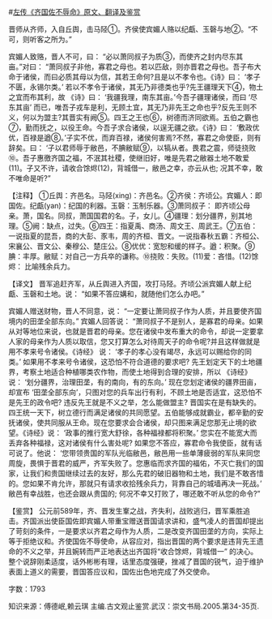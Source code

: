 #[左传《齐国佐不辱命》原文、翻译及鉴赏](https://www.vrrw.net/wx/13997.html)

晋师从齐师，入自丘舆，击马陉①。齐侯使宾媚人赂以纪甗、玉磬与地②。“不可，则听客之所为。”

宾媚人致赂，晋人不可，曰： “必以萧同叔子为质③，而使齐之封内尽东其亩。”对曰： “萧同叔子非他，寡君之母也。若以匹敌，则亦晋君之母也。吾子布大命于诸侯，而曰必质其母以为信，其若王命何?且是以不孝令也。《诗》曰： ‘孝子不匮，永锡尔类。’ 若以不孝令于诸侯，其无乃非德类也乎?先王疆理天下④，物土之宜而布其利，故 《诗》曰： ‘我疆我理，南东其亩。’今吾子疆理诸侯，而曰 ‘尽东其亩’ 而已，唯吾子戎车是利，无顾土宜，其无乃非先王之命也乎?反先王则不义，何以为盟主?其晋实有阙⑤。四王之王也⑥，树德而济同欲焉。五伯之霸也⑦，勤而抚之，以役王命。今吾子求合诸侯，以逞无疆之欲。《诗》曰： ‘敷政优优，百禄是遒⑧。’子实不优，而弃百禄，诸侯何害焉?不然，寡君之命使臣，则有辞矣。曰： ‘子以君师辱于敝邑，不腆敝赋⑨，以犒从者。畏君之震，师徒挠败⑩。吾子惠徼齐国之福，不泯其社稷，使继旧好，唯是先君之敝器土地不敢爱(11)。子又不许，请收合馀烬(12)，背城借一，敝邑之幸，亦云从也; 况其不幸，敢不唯命是听?”

【注释】 ①丘舆：齐邑名。马陉(xing)：齐邑名。②齐侯：齐顷公。宾媚人：即国佐。纪甗(yan)：纪国的利器。玉磬：玉制乐器。③萧同叔子： 即齐顷公母亲。萧，国名。同叔，萧国国君的名。子，女儿。④疆理：划分疆界，别其地理。⑤阙：缺点，过失。⑥四王：指夏禹、商汤、周文王、周武王。⑦五伯：一说指夏的昆吾，商的大彭、豕韦，周的齐桓、晋文。一说指春秋五霸：齐桓公、宋襄公、晋文公、秦穆公、楚庄公。⑧优优：宽恕和缓的样子。遒：积聚。⑨腆：丰厚。敝赋：对自己一方兵卒的谦称。⑩挠败：失败。(11)爱：吝惜。(12)馀烬： 比喻残余兵力。



【译文】 晋军追赶齐军，从丘舆进入齐国，攻打马陉。齐顷公派宾媚人献上纪甗、玉磬和土地。说： “如果不答应媾和，就随他们怎么办吧。”

宾媚人赠送财物，晋人不同意，说： “一定要让萧同叔子作为人质，并且要使齐国境内的田垄全部东向。” 宾媚人回答说： “萧同叔子不是别人，是寡君的母亲。如果从对等地位来说，也就是晋君的母亲。您在诸侯中发布重大的命令，却说一定要拿人家的母亲作为人质以取信，您又打算怎么对待周天子的命令呢?并且这样做就是用不孝来号令诸侯。《诗经》 说： ‘孝子的孝心没有竭尽，永远可以赐给你的同类。’ 如果用不孝来号令诸侯，这恐怕不符合道德的要求吧? 先王划定天下的土地疆界，考察土地适合种植哪类农作物，而使土地得到合理的安排，所以 《诗经》说： ‘划分疆界，治理田垄，有的南向，有的东向。’ 现在您划定诸侯的疆界田亩，却宣布 ‘田垄全部东向’，只图对您的兵车出行有利，不顾土地是否适宜，这恐怕不是先王的政令吧? 违反先王就是不义之举，怎么能做盟主? 晋国实在是有缺失的。四王统一天下，树立德行而满足诸侯的共同愿望。五伯能够成就霸业，都辛勤的安抚诸侯，使共同服从王命。现在您要求会合诸侯，却只图来满足您那无止境的欲望。《诗经》说： ‘政事的推行宽大舒徐，各种福禄都将积聚。’ 您实在不能宽大而丢弃各种福禄，这对诸侯有什么害处呢? 如果您不答应，寡君命令我使臣，就有话可说了。他说： ‘您带领贵国的军队光临敝邑，敝邑用一些单薄疲弱的军队来同您周旋，畏惧于晋君的威严，齐军失败了。您惠临而求齐国的福佑，不灭亡我们的国家，让我们和贵国继续过去的友好，那么先君的破旧器物和土地，我们是不敢吝惜的。您如果不肯允许，那就只有请求收拾残余兵力，背靠自己的城墙再决一死战。’ 敝邑有幸战胜，也还会跟从贵国的; 何况不幸又打败了，哪还敢不听从您的命令?”

【鉴赏】 公元前589年，齐、晋发生鞌之战，齐失利，战败逃归，晋军乘胜追击。齐国派出使臣国佐即宾媚人带重宝赠送晋国请求讲和，盛气凌人的晋国却提出了苛刻的条件，一是要求以齐君之母作为人质，二是改变齐国田垄的方向，实际上等于拒绝议和。齐使国佐不辱使命，从容应对，指出晋国的两个要求是违背先王遗命的不义之举，并且婉转而严正地表达出齐国将“收合馀烬，背城借一” 的决心。整个说辞刚柔适度，话外彬彬有理，话里态度强硬，挫减了晋国的锐气，迫于维护表面上道义的需要，晋国答应议和，国佐出色地完成了外交使命。

字数：1793

知识来源：傅德岷,赖云琪 主编.古文观止鉴赏.武汉：崇文书局.2005.第34-35页.

